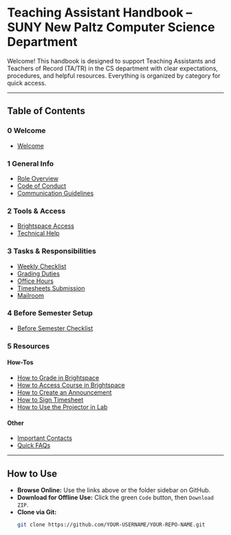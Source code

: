 # Teaching Assistant Handbook – SUNY New Paltz Computer Science Department

Welcome! This handbook is designed to support Teaching Assistants and Teachers of Record (TA/TR) in the CS department with clear expectations, procedures, and helpful resources. Everything is organized by category for quick access.

---

## Table of Contents

### 0 Welcome
- [Welcome](TR%20Handbook/0%20Welcome/Welcome.md)

### 1 General Info
- [Role Overview](TR%20Handbook/1%20General%20Info/Role%20Overview.md)
- [Code of Conduct](TR%20Handbook/1%20General%20Info/Code%20of%20Conduct.md)
- [Communication Guidelines](TR%20Handbook/1%20General%20Info/Communication%20Guidelines.md)

### 2 Tools & Access
- [Brightspace Access](TR%20Handbook/2%20Tools%20and%20Access/Brightspace%20Access.md)
- [Technical Help](TR%20Handbook/2%20Tools%20and%20Access/Technical%20Help.md)

### 3 Tasks & Responsibilities
- [Weekly Checklist](TR%20Handbook/3%20Tasks%20and%20Responsibilities/Weekly%20Checklist.md)
- [Grading Duties](TR%20Handbook/3%20Tasks%20and%20Responsibilities/Grading%20Duties.md)
- [Office Hours](TR%20Handbook/3%20Tasks%20and%20Responsibilities/Office%20Hours.md)
- [Timesheets Submission](TR%20Handbook/3%20Tasks%20and%20Responsibilities/Timesheets%20Submission.md)
- [Mailroom](TR%20Handbook/3%20Tasks%20and%20Responsibilities/Mailroom.md)

### 4 Before Semester Setup
- [Before Semester Checklist](TR%20Handbook/4%20Before%20Semester%20Setup/Before%20Semester%20Checklist.md)

### 5 Resources

#### How-Tos
- [How to Grade in Brightspace](TR%20Handbook/5%20Resources/How-Tos/How%20to%20Grade%20in%20Brightspace.md)
- [How to Access Course in Brightspace](TR%20Handbook/5%20Resources/How-Tos/How-To%20Access%20Course%20in%20Brightspace.md)
- [How to Create an Announcement](TR%20Handbook/5%20Resources/How-Tos/How-To%20Create%20an%20Announcement.md)
- [How to Sign Timesheet](TR%20Handbook/5%20Resources/How-Tos/How-To%20Sign%20Timesheet.md)
- [How to Use the Projector in Lab](TR%20Handbook/5%20Resources/How-Tos/How-To%20Use%20The%20Projector%20in%20Lab.md)

#### Other
- [Important Contacts](TR%20Handbook/5%20Resources/Important%20Contacts.md)
- [Quick FAQs](TR%20Handbook/5%20Resources/Quick%20FAQs.md)

---

## How to Use

- **Browse Online:** Use the links above or the folder sidebar on GitHub.
- **Download for Offline Use:** Click the green `Code` button, then `Download ZIP`.
- **Clone via Git:**
  ```bash
  git clone https://github.com/YOUR-USERNAME/YOUR-REPO-NAME.git

